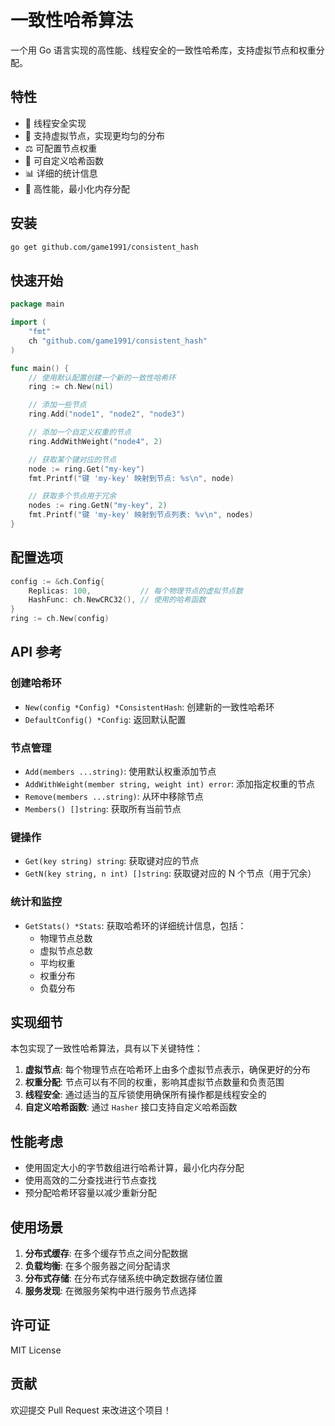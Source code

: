 # 一致性哈希算法

一个用 Go 语言实现的高性能、线程安全的一致性哈希库，支持虚拟节点和权重分配。

## 特性

- 💪 线程安全实现
- 🔄 支持虚拟节点，实现更均匀的分布
- ⚖️ 可配置节点权重
- 🎯 可自定义哈希函数
- 📊 详细的统计信息
- 🚀 高性能，最小化内存分配

## 安装

```bash
go get github.com/game1991/consistent_hash
```

## 快速开始

```go
package main

import (
    "fmt"
    ch "github.com/game1991/consistent_hash"
)

func main() {
    // 使用默认配置创建一个新的一致性哈希环
    ring := ch.New(nil)

    // 添加一些节点
    ring.Add("node1", "node2", "node3")

    // 添加一个自定义权重的节点
    ring.AddWithWeight("node4", 2)

    // 获取某个键对应的节点
    node := ring.Get("my-key")
    fmt.Printf("键 'my-key' 映射到节点: %s\n", node)

    // 获取多个节点用于冗余
    nodes := ring.GetN("my-key", 2)
    fmt.Printf("键 'my-key' 映射到节点列表: %v\n", nodes)
}
```

## 配置选项

```go
config := &ch.Config{
    Replicas: 100,           // 每个物理节点的虚拟节点数
    HashFunc: ch.NewCRC32(), // 使用的哈希函数
}
ring := ch.New(config)
```

## API 参考

### 创建哈希环

- `New(config *Config) *ConsistentHash`: 创建新的一致性哈希环
- `DefaultConfig() *Config`: 返回默认配置

### 节点管理

- `Add(members ...string)`: 使用默认权重添加节点
- `AddWithWeight(member string, weight int) error`: 添加指定权重的节点
- `Remove(members ...string)`: 从环中移除节点
- `Members() []string`: 获取所有当前节点

### 键操作

- `Get(key string) string`: 获取键对应的节点
- `GetN(key string, n int) []string`: 获取键对应的 N 个节点（用于冗余）

### 统计和监控

- `GetStats() *Stats`: 获取哈希环的详细统计信息，包括：
  - 物理节点总数
  - 虚拟节点总数
  - 平均权重
  - 权重分布
  - 负载分布

## 实现细节

本包实现了一致性哈希算法，具有以下关键特性：

1. **虚拟节点**: 每个物理节点在哈希环上由多个虚拟节点表示，确保更好的分布
2. **权重分配**: 节点可以有不同的权重，影响其虚拟节点数量和负责范围
3. **线程安全**: 通过适当的互斥锁使用确保所有操作都是线程安全的
4. **自定义哈希函数**: 通过 `Hasher` 接口支持自定义哈希函数

## 性能考虑

- 使用固定大小的字节数组进行哈希计算，最小化内存分配
- 使用高效的二分查找进行节点查找
- 预分配哈希环容量以减少重新分配

## 使用场景

1. **分布式缓存**: 在多个缓存节点之间分配数据
2. **负载均衡**: 在多个服务器之间分配请求
3. **分布式存储**: 在分布式存储系统中确定数据存储位置
4. **服务发现**: 在微服务架构中进行服务节点选择

## 许可证

MIT License

## 贡献

欢迎提交 Pull Request 来改进这个项目！
